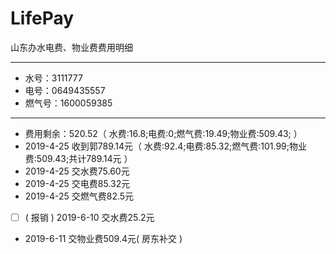 # LifePay
山东办水电费、物业费费用明细
***
* 水号：3111777
* 电号：0649435557
* 燃气号：1600059385
***
* 费用剩余：520.52（ 水费:16.8;电费:0;燃气费:19.49;物业费:509.43; ）
* 2019-4-25 收到郭789.14元（ 水费:92.4;电费:85.32;燃气费:101.99;物业费:509.43;共计789.14元 ）
* 2019-4-25 交水费75.60元
* 2019-4-25 交电费85.32元
* 2019-4-25 交燃气费82.5元
* [ ] ( 报销 ) 2019-6-10 交水费25.2元
* 2019-6-11 交物业费509.4元( 房东补交 )
